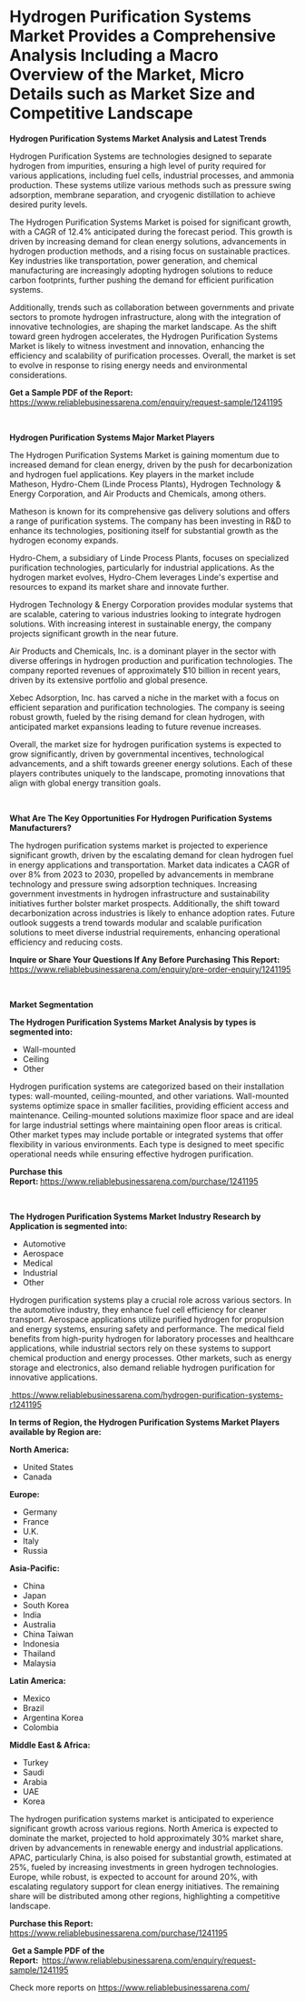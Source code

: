 <p><h1>Hydrogen Purification Systems Market Provides a Comprehensive Analysis Including a Macro Overview of the Market, Micro Details such as Market Size and Competitive Landscape</h1></p><p><strong>Hydrogen Purification Systems Market Analysis and Latest Trends</strong></p>
<p><p>Hydrogen Purification Systems are technologies designed to separate hydrogen from impurities, ensuring a high level of purity required for various applications, including fuel cells, industrial processes, and ammonia production. These systems utilize various methods such as pressure swing adsorption, membrane separation, and cryogenic distillation to achieve desired purity levels.</p><p>The Hydrogen Purification Systems Market is poised for significant growth, with a CAGR of 12.4% anticipated during the forecast period. This growth is driven by increasing demand for clean energy solutions, advancements in hydrogen production methods, and a rising focus on sustainable practices. Key industries like transportation, power generation, and chemical manufacturing are increasingly adopting hydrogen solutions to reduce carbon footprints, further pushing the demand for efficient purification systems.</p><p>Additionally, trends such as collaboration between governments and private sectors to promote hydrogen infrastructure, along with the integration of innovative technologies, are shaping the market landscape. As the shift toward green hydrogen accelerates, the Hydrogen Purification Systems Market is likely to witness investment and innovation, enhancing the efficiency and scalability of purification processes. Overall, the market is set to evolve in response to rising energy needs and environmental considerations.</p></p>
<p><strong>Get a Sample PDF of the Report:&nbsp;</strong> <a href="https://www.reliablebusinessarena.com/enquiry/request-sample/1241195?utm_campaign=2200&utm_medium=2&utm_source=Github&utm_content=ia&utm_term=11042025&utm_id=hydrogen-purification-systems">https://www.reliablebusinessarena.com/enquiry/request-sample/1241195</a></p>
<p>&nbsp;</p>
<p><strong>Hydrogen Purification Systems Major Market Players</strong></p>
<p><p>The Hydrogen Purification Systems Market is gaining momentum due to increased demand for clean energy, driven by the push for decarbonization and hydrogen fuel applications. Key players in the market include Matheson, Hydro-Chem (Linde Process Plants), Hydrogen Technology & Energy Corporation, and Air Products and Chemicals, among others. </p><p>Matheson is known for its comprehensive gas delivery solutions and offers a range of purification systems. The company has been investing in R&D to enhance its technologies, positioning itself for substantial growth as the hydrogen economy expands.</p><p>Hydro-Chem, a subsidiary of Linde Process Plants, focuses on specialized purification technologies, particularly for industrial applications. As the hydrogen market evolves, Hydro-Chem leverages Linde's expertise and resources to expand its market share and innovate further.</p><p>Hydrogen Technology & Energy Corporation provides modular systems that are scalable, catering to various industries looking to integrate hydrogen solutions. With increasing interest in sustainable energy, the company projects significant growth in the near future.</p><p>Air Products and Chemicals, Inc. is a dominant player in the sector with diverse offerings in hydrogen production and purification technologies. The company reported revenues of approximately $10 billion in recent years, driven by its extensive portfolio and global presence.</p><p>Xebec Adsorption, Inc. has carved a niche in the market with a focus on efficient separation and purification technologies. The company is seeing robust growth, fueled by the rising demand for clean hydrogen, with anticipated market expansions leading to future revenue increases.</p><p>Overall, the market size for hydrogen purification systems is expected to grow significantly, driven by governmental incentives, technological advancements, and a shift towards greener energy solutions. Each of these players contributes uniquely to the landscape, promoting innovations that align with global energy transition goals.</p></p>
<p>&nbsp;</p>
<p><strong>What Are The Key Opportunities For Hydrogen Purification Systems Manufacturers?</strong></p>
<p><p>The hydrogen purification systems market is projected to experience significant growth, driven by the escalating demand for clean hydrogen fuel in energy applications and transportation. Market data indicates a CAGR of over 8% from 2023 to 2030, propelled by advancements in membrane technology and pressure swing adsorption techniques. Increasing government investments in hydrogen infrastructure and sustainability initiatives further bolster market prospects. Additionally, the shift toward decarbonization across industries is likely to enhance adoption rates. Future outlook suggests a trend towards modular and scalable purification solutions to meet diverse industrial requirements, enhancing operational efficiency and reducing costs.</p></p>
<p><strong>Inquire or Share Your Questions If Any Before Purchasing This Report:</strong> <a href="https://www.reliablebusinessarena.com/enquiry/pre-order-enquiry/1241195?utm_campaign=2200&utm_medium=2&utm_source=Github&utm_content=ia&utm_term=11042025&utm_id=hydrogen-purification-systems">https://www.reliablebusinessarena.com/enquiry/pre-order-enquiry/1241195</a></p>
<p>&nbsp;</p>
<p><strong>Market Segmentation</strong></p>
<p><strong>The Hydrogen Purification Systems Market Analysis by types is segmented into:</strong></p>
<p><ul><li>Wall-mounted</li><li>Ceiling</li><li>Other</li></ul></p>
<p><p>Hydrogen purification systems are categorized based on their installation types: wall-mounted, ceiling-mounted, and other variations. Wall-mounted systems optimize space in smaller facilities, providing efficient access and maintenance. Ceiling-mounted solutions maximize floor space and are ideal for large industrial settings where maintaining open floor areas is critical. Other market types may include portable or integrated systems that offer flexibility in various environments. Each type is designed to meet specific operational needs while ensuring effective hydrogen purification.</p></p>
<p><strong>Purchase this Report:&nbsp;</strong><a href="https://www.reliablebusinessarena.com/purchase/1241195?utm_campaign=2200&utm_medium=2&utm_source=Github&utm_content=ia&utm_term=11042025&utm_id=hydrogen-purification-systems">https://www.reliablebusinessarena.com/purchase/1241195</a></p>
<p>&nbsp;</p>
<p><strong>The Hydrogen Purification Systems Market Industry Research by Application is segmented into:</strong></p>
<p><ul><li>Automotive</li><li>Aerospace</li><li>Medical</li><li>Industrial</li><li>Other</li></ul></p>
<p><p>Hydrogen purification systems play a crucial role across various sectors. In the automotive industry, they enhance fuel cell efficiency for cleaner transport. Aerospace applications utilize purified hydrogen for propulsion and energy systems, ensuring safety and performance. The medical field benefits from high-purity hydrogen for laboratory processes and healthcare applications, while industrial sectors rely on these systems to support chemical production and energy processes. Other markets, such as energy storage and electronics, also demand reliable hydrogen purification for innovative applications.</p></p>
<p><a href="https://www.reliablebusinessarena.com/hydrogen-purification-systems-r1241195?utm_campaign=2200&utm_medium=2&utm_source=Github&utm_content=ia&utm_term=11042025&utm_id=hydrogen-purification-systems">&nbsp;https://www.reliablebusinessarena.com/hydrogen-purification-systems-r1241195</a></p>
<p><strong>In terms of Region, the Hydrogen Purification Systems Market Players available by Region are:</strong></p>
<p>
    <p> <strong> North America: </strong>
        <ul>
            <li>United States</li>
            <li>Canada</li>
        </ul>
        </p> 
    <p> <strong> Europe: </strong>
        <ul>
            <li>Germany</li>
            <li>France</li>
            <li>U.K.</li>
            <li>Italy</li>
            <li>Russia</li>
        </ul>
        </p> 
    <p> <strong> Asia-Pacific: </strong>
        <ul>
            <li>China</li>
            <li>Japan</li>
            <li>South Korea</li>
            <li>India</li>
            <li>Australia</li>
            <li>China Taiwan</li>
            <li>Indonesia</li>
            <li>Thailand</li>
            <li>Malaysia</li>
        </ul>
        </p> 
    <p> <strong> Latin America: </strong>
        <ul>
            <li>Mexico</li>
            <li>Brazil</li>
            <li>Argentina Korea</li>
            <li>Colombia</li>
        </ul>
        </p> 
    <p> <strong> Middle East & Africa: </strong>
        <ul>
            <li>Turkey</li>
            <li>Saudi</li>
            <li>Arabia</li>
            <li>UAE</li>
            <li>Korea</li>
        </ul>
    </p>
    </p>
<p><p>The hydrogen purification systems market is anticipated to experience significant growth across various regions. North America is expected to dominate the market, projected to hold approximately 30% market share, driven by advancements in renewable energy and industrial applications. APAC, particularly China, is also poised for substantial growth, estimated at 25%, fueled by increasing investments in green hydrogen technologies. Europe, while robust, is expected to account for around 20%, with escalating regulatory support for clean energy initiatives. The remaining share will be distributed among other regions, highlighting a competitive landscape.</p></p>
<p><strong>Purchase this Report: </strong><a href="https://www.reliablebusinessarena.com/purchase/1241195?utm_campaign=2200&utm_medium=2&utm_source=Github&utm_content=ia&utm_term=11042025&utm_id=hydrogen-purification-systems">https://www.reliablebusinessarena.com/purchase/1241195</a></p>
<p>&nbsp;<strong>Get a Sample PDF of the Report:&nbsp;&nbsp;</strong><a href="https://www.reliablebusinessarena.com/enquiry/request-sample/1241195?utm_campaign=2200&utm_medium=2&utm_source=Github&utm_content=ia&utm_term=11042025&utm_id=hydrogen-purification-systems">https://www.reliablebusinessarena.com/enquiry/request-sample/1241195</a></p>
<p><strong></strong></p>
<p>Check more reports on <a href="https://www.reliablebusinessarena.com/?utm_campaign=2200&utm_medium=2&utm_source=Github&utm_content=ia&utm_term=11042025&utm_id=hydrogen-purification-systems">https://www.reliablebusinessarena.com/</a></p>